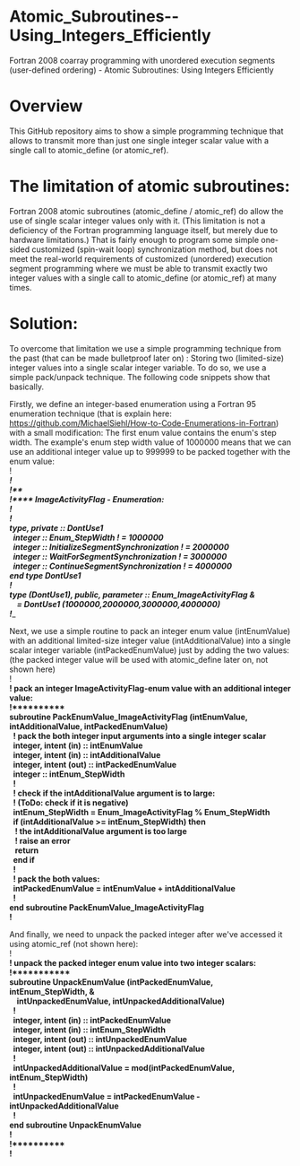 # Atomic_Subroutines--Using_Integers_Efficiently
Fortran 2008 coarray programming with unordered execution segments (user-defined ordering) - Atomic Subroutines: Using Integers Efficiently

# Overview
This GitHub repository aims to show a simple programming technique that allows to transmit more than just one single integer scalar value with a single call to atomic_define (or atomic_ref).

# The limitation of atomic subroutines:
Fortran 2008 atomic subroutines (atomic_define / atomic_ref) do allow the use of single scalar integer values only with it. (This limitation is not a deficiency of the Fortran programming language itself, but merely due to hardware limitations.) That is fairly enough to program some simple one-sided customized (spin-wait loop) synchronization method, but does not meet the real-world requirements of customized (unordered) execution segment programming where we must be able to transmit exactly two integer values with a single call to atomic_define (or atomic_ref) at many times.

# Solution:
To overcome that limitation we use a simple programming technique from the past (that can be made bulletproof later on) : Storing two (limited-size) integer values into a single scalar integer variable. To do so, we use a simple pack/unpack technique.
The following code snippets show that basically.

Firstly, we define an integer-based enumeration using a Fortran 95 enumeration technique (that is explain here: https://github.com/MichaelSiehl/How-to-Code-Enumerations-in-Fortran) with a small modification: The first enum value contains the enum's step width. The example's enum step width value of 1000000 means that we can use an additional integer value up to 999999 to be packed together with the enum value:<br />
!___________________________________________________________<br />
!<br />
!*****************************************<br />
!****  ImageActivityFlag - Enumeration: **<br />
!*****************************************<br />
!<br />
type, private :: DontUse1<br />
&nbsp;&nbsp;integer :: Enum_StepWidth ! = 1000000<br />
&nbsp;&nbsp;integer :: InitializeSegmentSynchronization ! = 2000000<br />
&nbsp;&nbsp;integer :: WaitForSegmentSynchronization ! = 3000000<br />
&nbsp;&nbsp;integer :: ContinueSegmentSynchronization ! = 4000000<br />
end type DontUse1<br />
!<br />
type (DontUse1), public, parameter :: Enum_ImageActivityFlag &<br />
&nbsp;&nbsp;&nbsp;&nbsp;= DontUse1 (1000000,2000000,3000000,4000000)<br />
!____________________________________________________________<br />


Next, we use a simple routine to pack an integer enum value (intEnumValue) with an additional limited-size integer value (intAdditionalValue) into a single scalar integer variable (intPackedEnumValue) just by adding the two values: (the packed integer value will be used with atomic_define later on, not shown here)<br />
!__________________________________________________________<br />
! pack an integer ImageActivityFlag-enum value with an additional integer value:<br />
!**********<br />
subroutine PackEnumValue_ImageActivityFlag (intEnumValue, intAdditionalValue, intPackedEnumValue)<br />
&nbsp;&nbsp;! pack the both integer input arguments into a single integer scalar<br />
&nbsp;&nbsp;integer, intent (in) :: intEnumValue<br />
&nbsp;&nbsp;integer, intent (in) :: intAdditionalValue<br />
&nbsp;&nbsp;integer, intent (out) :: intPackedEnumValue<br />
&nbsp;&nbsp;integer :: intEnum_StepWidth<br />
&nbsp;&nbsp;!<br />
&nbsp;&nbsp;! check if the intAdditionalValue argument is to large:<br />
&nbsp;&nbsp;! (ToDo: check if it is negative)<br />
&nbsp;&nbsp;intEnum_StepWidth = Enum_ImageActivityFlag % Enum_StepWidth<br />
&nbsp;&nbsp;if (intAdditionalValue >= intEnum_StepWidth) then<br />
&nbsp;&nbsp;&nbsp;! the intAdditionalValue argument is too large<br />
&nbsp;&nbsp;&nbsp;! raise an error<br />
&nbsp;&nbsp;&nbsp;return<br />
&nbsp;&nbsp;end if<br />
&nbsp;&nbsp;!<br />
&nbsp;&nbsp;! pack the both values:<br />
&nbsp;&nbsp;intPackedEnumValue = intEnumValue + intAdditionalValue<br />
&nbsp;&nbsp;!<br />
end subroutine PackEnumValue_ImageActivityFlag<br />
!__________________________________________________________<br />


And finally, we need to unpack the packed integer after we've accessed it using atomic_ref (not shown here):<br />
!__________________________________________________________<br />
! unpack the packed integer enum value into two integer scalars:<br />
!***********<br />
subroutine UnpackEnumValue (intPackedEnumValue, intEnum_StepWidth, &<br />
&nbsp;&nbsp;&nbsp;&nbsp;intUnpackedEnumValue, intUnpackedAdditionalValue)<br />
&nbsp;&nbsp;!<br />
&nbsp;&nbsp;integer, intent (in) :: intPackedEnumValue<br />
&nbsp;&nbsp;integer, intent (in) :: intEnum_StepWidth<br />
&nbsp;&nbsp;integer, intent (out) :: intUnpackedEnumValue<br />
&nbsp;&nbsp;integer, intent (out) :: intUnpackedAdditionalValue<br />
&nbsp;&nbsp;!<br />
&nbsp;&nbsp;intUnpackedAdditionalValue = mod(intPackedEnumValue, intEnum_StepWidth)<br />
&nbsp;&nbsp;!<br />
&nbsp;&nbsp;intUnpackedEnumValue = intPackedEnumValue - intUnpackedAdditionalValue<br />
&nbsp;&nbsp;!<br />
end subroutine UnpackEnumValue<br />
!<br />
!**********<br />
!__________________________________________________________<br />
